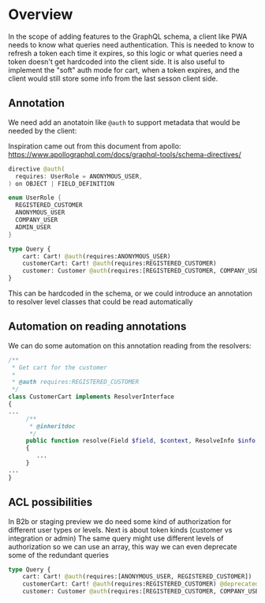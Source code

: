 # Overview

In the scope of adding features to the GraphQL schema, a client like PWA needs to know what queries need authentication.
This is needed to know to refresh a token each time it expires, so this logic or what queries need a token doesn't get hardcoded into the client side.
It is also useful to implement the "soft" auth mode for cart, when a token expires, and the client would still store some info from the last sesson client side.

## Annotation

We need add an anotatoin like `@auth` to support metadata that would be needed by the client:

Inspiration came out from this document from apollo: https://www.apollographql.com/docs/graphql-tools/schema-directives/

```java
directive @auth(
  requires: UserRole = ANONYMOUS_USER,
) on OBJECT | FIELD_DEFINITION

enum UserRole {
  REGISTERED_CUSTOMER
  ANONYMOUS_USER
  COMPANY_USER
  ADMIN_USER
}
```

```graphql
type Query {
    cart: Cart! @auth(requires:ANONYMOUS_USER)
    customerCart: Cart! @auth(requires:REGISTERED_CUSTOMER)
    customer: Customer @auth(requires:[REGISTERED_CUSTOMER, COMPANY_USER])
}
```
This can be hardcoded in the schema, or we could introduce an annotation to resolver level classes that could be read automatically

## Automation on reading annotations

We can do some automation on this annotation reading from the resolvers:

```php
/**
 * Get cart for the customer
 *
 * @auth requires:REGISTERED_CUSTOMER
 */
class CustomerCart implements ResolverInterface
{
...
     /**
      * @inheritdoc
      */
     public function resolve(Field $field, $context, ResolveInfo $info, array $value = null, array $args = null)
     {
        ...
     }
...
}
```

## ACL possibilities

In B2b or staging preview we do need some kind of authorization for different user types or levels. Next is about token kinds (customer vs integration or admin)
The same query might use different levels of authorization so we can use an array, this way we can even deprecate some of the redundant queries

```graphql
type Query {
    cart: Cart! @auth(requires:[ANONYMOUS_USER, REGISTERED_CUSTOMER])
    customerCart: Cart! @auth(requires:REGISTERED_CUSTOMER) @deprecated
    customer: Customer @auth(requires:[REGISTERED_CUSTOMER, COMPANY_USER])
```
